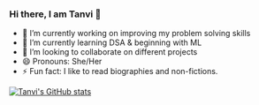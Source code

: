 


### Hi there, I am Tanvi 👋


- 🔭 I’m currently working on improving my problem solving skills
- 🌱 I’m currently learning DSA & beginning with ML
- 👯 I’m looking to collaborate on different projects
- 😄 Pronouns: She/Her
- ⚡ Fun fact: I like to read biographies and non-fictions.

[![Tanvi's GitHub stats](https://github-readme-stats.vercel.app/api?username=tanvi355)](https://github.com/tanvi355/github-readme-stats)

